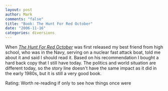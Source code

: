 ```yaml
--- 
layout: post
author: Mark
comments: "false"
title: "Book: The Hunt For Red October"
date: "2006-11-16"
categories: diversions
---
```

When <i><a href="http://www.amazon.com/Hunt-October-Jack-Ryan-Novels/dp/0425133516/sr=8-2/qid=1163735848/ref=pd_bbs_sr_2/102-3248367-9722548?ie=UTF8&s=books" title="The Hunt For Red October">The Hunt For Red October</a></i> was first released my best friend from high school, who was in the Navy, serving on a nuclear fast attack boat, told me about it and said I should read it. Based on his recommendation I bought a hard back copy that I still have today. The politics and world situation are different today, so the story line doesn't have the same impact as it did in the early 1980s, but it is still a very good book.

Rating: Worth re-reading if only to see how things once were
